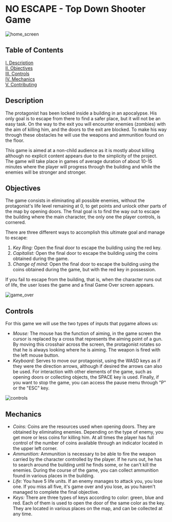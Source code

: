 # NO ESCAPE - Top Down Shooter Game
![home_screen](https://github.com/AlbertBS2/Top_Down_Shooter_Game/assets/110198818/30acdd74-faa7-4d84-9044-26b3409afe5c)

## Table of Contents
[I. Description](#description)  
[II. Objectives](#objectives)     
[III. Controls](#controls)    
[IV. Mechanics](#mechanics)   
[V. Contributing](#contributing)

## Description
The protagonist has been locked inside a building in an apocalypse. His only goal is to escape from there to find a safer place, but it will not be an easy task. On the way to the exit you will encounter enemies (zombies) with the aim of killing him, and the doors to the exit are blocked. To make his way through these obstacles he will use the weapons and ammunition found on the floor.

This game is aimed at a non-child audience as it is mostly about killing although no explicit content appears due to the simplicity of the project. The game will take place in games of average duration of about 10-15 minutes where the player will progress through the building and while the enemies will be stronger and stronger.

## Objectives
The game consists in eliminating all possible enemies, without the protagonist's life level remaining at 0, to get points and unlock other parts of the map by opening doors. The final goal is to find the way out to escape the building where the main character, the only one the player controls, is cornered.

There are three different ways to accomplish this ultimate goal and manage to escape:
  1. *Key Ring:* Open the final door to escape the building using the red key.
  2. *Capitalist:* Open the final door to escape the building using the coins obtained during the game.
  3. *Change of mind:* Open the final door to escape the building using the coins obtained during the game, but with the red key in possession.

If you fail to escape from the building, that is, when the character runs out of life, the user loses the game and a final Game Over screen appears.

![game_over](https://github.com/AlbertBS2/Top_Down_Shooter_Game/assets/110198818/ed66633a-ef32-429a-8667-ece19f944ef0)

## Controls
For this game we will use the two types of inputs that pygame allows us:
- *Mouse:* The mouse has the function of aiming, in the game screen the cursor is replaced by a cross that represents the aiming point of a gun. By moving this crosshair across the screen, the protagonist rotates so that he is always looking where he is aiming. The weapon is fired with the left mouse button.
- *Keyboard:* Serves to move our protagonist, using the WASD keys as if they were the direction arrows, although if desired the arrows can also be used. For interaction with other elements of the game, such as opening doors or collecting objects, the SPACE key is used. Finally, if you want to stop the game, you can access the pause menu through "P" or the "ESC" key.

![controls](https://github.com/AlbertBS2/Top_Down_Shooter_Game/assets/110198818/576fce7e-c014-4d99-aedf-abb86cb07cfb)

## Mechanics
- *Coins:* Coins are the resources used when opening doors. They are obtained by eliminating enemies. Depending on the type of enemy, you get more or less coins for killing him. At all times the player has full control of the number of coins available through an indicator located in the upper left corner.
- *Ammunition:* Ammunition is necessary to be able to fire the weapon carried by the character controlled by the player. If he runs out, he has to search around the building until he finds some, or he can't kill the enemies. During the course of the game, you can collect ammunition found in various places in the building.
- *Life:* You have 5 life units. If an enemy manages to attack you, you lose one. If you miss all five, it's game over and you lose, as you haven't managed to complete the final objective.
- *Keys:* There are three types of keys according to color: green, blue and red. Each of them is used to open the door of the same color as the key. They are located in various places on the map, and can be collected at any time.
